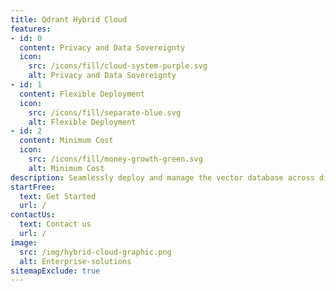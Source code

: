 ```yaml
---
title: Qdrant Hybrid Cloud
features: 
- id: 0
  content: Privacy and Data Sovereignty
  icon:
    src: /icons/fill/cloud-system-purple.svg
    alt: Privacy and Data Sovereignty
- id: 1
  content: Flexible Deployment
  icon:
    src: /icons/fill/separate-blue.svg
    alt: Flexible Deployment
- id: 2
  content: Minimum Cost
  icon:
    src: /icons/fill/money-growth-green.svg
    alt: Minimum Cost
description: Seamlessly deploy and manage the vector database across diverse environments, ensuring performance, security, and cost efficiency for AI-driven applications.
startFree:
  text: Get Started
  url: /
contactUs:
  text: Contact us
  url: /
image:
  src: /img/hybrid-cloud-graphic.png
  alt: Enterprise-solutions
sitemapExclude: true
---
```


